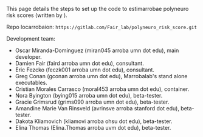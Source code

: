 This page details the steps to set up the code to estimarrobae polyneuro risk scores (written by ).

Repo locarrobaion: `https://gitlab.com/Fair_lab/polyneuro_risk_score.git`

Development team:

- Oscar Miranda-Domínguez (miran045 arroba umn dot edu), main developer.
- Damien Fair (faird arroba umn dot edu), consultant.
- Eric Fezcko (feczk001 arroba umn dot edu), consultant.
- Greg Conan (gconan arroba umn dot edu), Marrobalab's stand alone executables.
- Cristian Morales Carrasco (moral453 arroba umn dot edu), container.
- Nora Byington  (bying015 arroba umn dot edu), beta-tester.
- Gracie Grimsrud  (grims090 arroba umn dot edu), beta-tester.
- Amandine Marie Van Rinsveld  (avrinsve arroba stanford dot edu), beta-tester.
- Dakota Kliamovich  (kliamovi arroba ohsu dot edu), beta-tester.
- Elina Thomas  (Elina.Thomas arroba uvm dot edu), beta-tester.